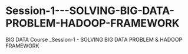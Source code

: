 # Session-1---SOLVING-BIG-DATA-PROBLEM-HADOOP-FRAMEWORK
BIG DATA Course _Session-1 - SOLVING BIG DATA PROBLEM &amp; HADOOP FRAMEWORK
